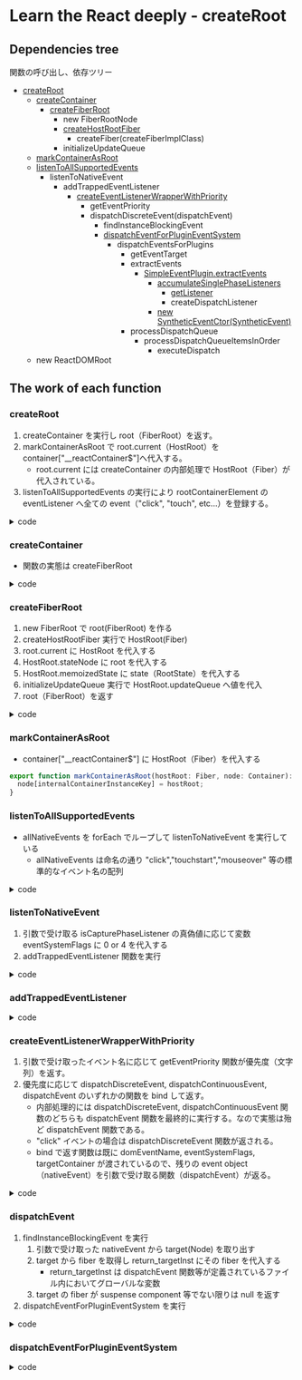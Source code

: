 # Learn the React deeply - createRoot

## Dependencies tree

関数の呼び出し、依存ツリー

* [createRoot](https://github.com/facebook/react/blob/v19.0.0/packages/react-dom/src/client/ReactDOMRoot.js#L161)
  * [createContainer](https://github.com/facebook/react/blob/v19.0.0/packages/react-reconciler/src/ReactFiberReconciler.js#L228)
    * [createFiberRoot](https://github.com/facebook/react/blob/v19.0.0/packages/react-reconciler/src/ReactFiberRoot.js#L144)
      * new FiberRootNode
      * [createHostRootFiber](https://github.com/facebook/react/blob/v19.0.0/packages/react-reconciler/src/ReactFiber.js#L527)
        * createFiber(createFiberImplClass)
      * initializeUpdateQueue
  * [markContainerAsRoot](https://github.com/facebook/react/blob/v19.0.0/packages/react-dom-bindings/src/client/ReactDOMComponentTree.js#L66)
  * [listenToAllSupportedEvents](https://github.com/facebook/react/blob/v19.0.0/packages/react-dom-bindings/src/events/DOMPluginEventSystem.js#L415)
    * listenToNativeEvent
      * addTrappedEventListener
        * [createEventListenerWrapperWithPriority](https://github.com/facebook/react/blob/v19.0.0/packages/react-dom-bindings/src/events/ReactDOMEventListener.js#L85)
          * getEventPriority
          * dispatchDiscreteEvent(dispatchEvent)
            * findInstanceBlockingEvent
            * [dispatchEventForPluginEventSystem](https://github.com/facebook/react/blob/v19.0.0/packages/react-dom-bindings/src/events/DOMPluginEventSystem.js#L566)
              * dispatchEventsForPlugins
                * getEventTarget
                * extractEvents
                  * [SimpleEventPlugin.extractEvents](https://github.com/facebook/react/blob/v19.0.0/packages/react-dom-bindings/src/events/plugins/SimpleEventPlugin.js#L56)
                    * [accumulateSinglePhaseListeners](https://github.com/facebook/react/blob/v19.0.0/packages/react-dom-bindings/src/events/DOMPluginEventSystem.js#L694)
                      * [getListener](https://github.com/facebook/react/blob/v19.0.0/packages/react-native-renderer/src/legacy-events/ResponderEventPlugin.js#L241)
                      * createDispatchListener
                    * [new SyntheticEventCtor(SyntheticEvent)](https://github.com/facebook/react/blob/v19.0.0/packages/react-dom-bindings/src/events/SyntheticEvent.js#L46)
                * processDispatchQueue
                  * processDispatchQueueItemsInOrder
                    * executeDispatch
  * new ReactDOMRoot

## The work of each function

### createRoot

1. createContainer を実行し root（FiberRoot）を返す。
2. markContainerAsRoot で root.current（HostRoot）を container["__reactContainer$"]へ代入する。
    *  root.current には createContainer の内部処理で HostRoot（Fiber）が代入されている。
3. listenToAllSupportedEvents の実行により rootContainerElement の eventListener へ全ての event（"click", "touch", etc...）を登録する。

<details>

<summary>code</summary>

```ts
export function createRoot(
  container: Element | Document | DocumentFragment,
  options?: CreateRootOptions,
): RootType {
  // ...略

  // FiberRoot
  const root = createContainer(
    container,           // HTMLElement
    ConcurrentRoot,      // ConcurrentRoot = 1
    null,
    isStrictMode,
    concurrentUpdatesByDefaultOverride, // false
    identifierPrefix,    // option
    onUncaughtError,     // option
    onCaughtError,       // option
    onRecoverableError,  // option
    transitionCallbacks, // option
  );
  
  // root.current は HostRoot(Fiber)
  // container["__reactContainer$"] に HostRoot を代入する
  markContainerAsRoot(root.current, container);

  const rootContainerElement: Document | Element | DocumentFragment =
    container.nodeType === COMMENT_NODE
      ? (container.parentNode: any)
      : container;

  // rootContainerElement に全ての event を listen させる
  listenToAllSupportedEvents(rootContainerElement);

  return new ReactDOMRoot(root);
}
```

</details>

### createContainer

* 関数の実態は createFiberRoot

<details>

<summary>code</summary>

```ts
export function createContainer(
  containerInfo: Container,
  tag: RootTag,
  hydrationCallbacks: null | SuspenseHydrationCallbacks,
  isStrictMode: boolean,
  concurrentUpdatesByDefaultOverride: null | boolean,
  identifierPrefix: string,
  onUncaughtError: () => void,
  onCaughtError: () => void,
  onRecoverableError: () => void,
  transitionCallbacks: null | TransitionTracingCallbacks,
): OpaqueRoot {
  const hydrate = false;
  const initialChildren = null;
  return createFiberRoot(
    containerInfo,        // HTMLElement
    tag,                  // ConcurrentRoot = 1
    hydrate,              // false
    initialChildren,      // null
    hydrationCallbacks,   // null
    isStrictMode,         // true
    identifierPrefix,     // option
    onUncaughtError,      // option
    onCaughtError,        // option
    onRecoverableError,   // option
    transitionCallbacks,  // option
    null,
  );
}
```

</details>

### createFiberRoot

1. new FiberRoot で root(FiberRoot) を作る
2. createHostRootFiber 実行で HostRoot(Fiber)
3. root.current に HostRoot を代入する
4. HostRoot.stateNode に root を代入する
5. HostRoot.memoizedState に state（RootState）を代入する
6. initializeUpdateQueue 実行で HostRoot.updateQueue へ値を代入
7. root（FiberRoot）を返す

<details>

<summary>code</summary>

```ts
export function createFiberRoot(
  containerInfo: Container,
  tag: RootTag,
  hydrate: boolean,
  initialChildren: ReactNodeList,
  hydrationCallbacks: null | SuspenseHydrationCallbacks,
  isStrictMode: boolean,
  identifierPrefix: string,
  onUncaughtError: () => void,
  onCaughtError: () => void,
  onRecoverableError: () => void,
  transitionCallbacks: null | TransitionTracingCallbacks,
  formState: ReactFormState<any, any> | null,
): FiberRoot {
  // FiberRoot を作成
  const root: FiberRoot = (new FiberRootNode(
    containerInfo, 
    tag,
    hydrate,
    identifierPrefix,
    onUncaughtError,
    onCaughtError,
    onRecoverableError,
    formState,
  ): any);

  // Fiber（HostRoot）を作成
  const uninitializedFiber = createHostRootFiber(tag, isStrictMode);

  // FiberRoot の current に Fiber（HostRoot）を設定
  root.current = uninitializedFiber;
  uninitializedFiber.stateNode = root;

  if (enableCache) {
    const initialCache = createCache();
    retainCache(initialCache);
    root.pooledCache = initialCache;
    retainCache(initialCache);

    const initialState: RootState = {
      element: initialChildren,
      isDehydrated: hydrate,
      cache: initialCache,
    };
    uninitializedFiber.memoizedState = initialState;
  } else {
    const initialState: RootState = {
      element: initialChildren,
      isDehydrated: hydrate,
      cache: (null: any), // not enabled yet
    };
    uninitializedFiber.memoizedState = initialState;
  }

  // HostRoot.updateQueue に値を代入
  initializeUpdateQueue(uninitializedFiber);

  return root;
}
```

</details>

### markContainerAsRoot

* container["__reactContainer$"] に HostRoot（Fiber）を代入する

```ts
export function markContainerAsRoot(hostRoot: Fiber, node: Container): void {
  node[internalContainerInstanceKey] = hostRoot;
}
```

### listenToAllSupportedEvents

* allNativeEvents を forEach でループして listenToNativeEvent を実行している
  * allNativeEvents は命名の通り "click","touchstart","mouseover" 等の標準的なイベント名の配列

<details>

<summary>code</summary>

```ts
const listeningMarker = '_reactListening' + Math.random().toString(36).slice(2);

export function listenToAllSupportedEvents(rootContainerElement: EventTarget) {
  if (!(rootContainerElement: any)[listeningMarker]) {
    (rootContainerElement: any)[listeningMarker] = true;
    allNativeEvents.forEach(domEventName => {
      // We handle selectionchange separately because it
      // doesn't bubble and needs to be on the document.
      if (domEventName !== 'selectionchange') {
        if (!nonDelegatedEvents.has(domEventName)) {
          // click, touch などはこっち
          listenToNativeEvent(domEventName, false, rootContainerElement);
        }
        // play, canPlay などはこっち
        listenToNativeEvent(domEventName, true, rootContainerElement);
      }
    });
    // .....
  }
}
```

</details>

### listenToNativeEvent

1. 引数で受け取る isCapturePhaseListener の真偽値に応じて変数 eventSystemFlags に 0 or 4 を代入する
2. addTrappedEventListener 関数を実行


<details>

<summary>code</summary>

```ts
export function listenToNativeEvent(
  domEventName: DOMEventName,
  isCapturePhaseListener: boolean,
  target: EventTarget,
): void {
  // ...

  let eventSystemFlags = 0;
  if (isCapturePhaseListener) {
    // 4 が代入される
    eventSystemFlags |= IS_CAPTURE_PHASE;
  }
  addTrappedEventListener(
    target,                 // HTMLElement(root)
    domEventName,           // eventName
    eventSystemFlags,       // 0
    isCapturePhaseListener, // false
  );
}
```

</details>

### addTrappedEventListener

<details>

<summary>code</summary>

```ts
function addTrappedEventListener(
  targetContainer: EventTarget,                     // HTMLElement
  domEventName: DOMEventName,                       // eventName
  eventSystemFlags: EventSystemFlags,               // 0
  isCapturePhaseListener: boolean,                  // false
  isDeferredListenerForLegacyFBSupport?: boolean,   // undefined
) {
  let listener = createEventListenerWrapperWithPriority(
    targetContainer,
    domEventName,
    eventSystemFlags,
  );
  
  //...

  targetContainer =
    // false -> targetContainer がそのまま代入される
    enableLegacyFBSupport && isDeferredListenerForLegacyFBSupport
      ? (targetContainer: any).ownerDocument
      : targetContainer;

  let unsubscribeListener;
  
  // ...

  if (isCapturePhaseListener) {
    if (isPassiveListener !== undefined) {
      unsubscribeListener = addEventCaptureListenerWithPassiveFlag(
        targetContainer,
        domEventName,
        listener,
        isPassiveListener,
      );
    } else {
      unsubscribeListener = addEventCaptureListener(
        targetContainer,
        domEventName,
        listener,
      );
    }
  } else {
    if (isPassiveListener !== undefined) {
      unsubscribeListener = addEventBubbleListenerWithPassiveFlag(
        targetContainer,
        domEventName,
        listener,
        isPassiveListener,
      );
    } else {
      // click event はここを通りそう
      unsubscribeListener = addEventBubbleListener(
        targetContainer,
        domEventName,
        listener,
      );
    }
  }
}
```

</details>

### createEventListenerWrapperWithPriority

1. 引数で受け取ったイベント名に応じて getEventPriority 関数が優先度（文字列）を返す。
2. 優先度に応じて dispatchDiscreteEvent, dispatchContinuousEvent, dispatchEvent のいずれかの関数を bind して返す。
    * 内部処理的には dispatchDiscreteEvent, dispatchContinuousEvent 関数のどちらも dispatchEvent 関数を最終的に実行する。なので実態は殆ど dispatchEvent 関数である。
    * "click" イベントの場合は dispatchDiscreteEvent 関数が返される。
    * bind で返す関数は既に domEventName, eventSystemFlags, targetContainer が渡されているので、残りの event object（nativeEvent）を引数で受け取る関数（dispatchEvent）が返る。

<details>

<summary>code</summary>

```ts
export function createEventListenerWrapperWithPriority(
  targetContainer: EventTarget,
  domEventName: DOMEventName,
  eventSystemFlags: EventSystemFlags,
): Function {
  const eventPriority = getEventPriority(domEventName);
  let listenerWrapper;
  switch (eventPriority) {
    case DiscreteEventPriority:
      // click event など多くのイベントはこの case
      listenerWrapper = dispatchDiscreteEvent;
      break;
    case ContinuousEventPriority:
      listenerWrapper = dispatchContinuousEvent;
      break;
    case DefaultEventPriority:
    default:
      listenerWrapper = dispatchEvent;
      break;
  }
  return listenerWrapper.bind(
    null,
    domEventName,
    eventSystemFlags,
    targetContainer,
  );
}
```

</details>

### dispatchEvent

1. findInstanceBlockingEvent を実行
    1. 引数で受け取った nativeEvent から target(Node) を取り出す
    2. target から fiber を取得し return_targetInst にその fiber を代入する
        * return_targetInst は dispatchEvent 関数等が定義されているファイル内においてグローバルな変数
    3. target の fiber が suspense component 等でない限りは null を返す
2. dispatchEventForPluginEventSystem を実行

<details>

<summary>code</summary>

```ts
export function dispatchEvent(
  domEventName: DOMEventName,
  eventSystemFlags: EventSystemFlags,
  targetContainer: EventTarget,
  nativeEvent: AnyNativeEvent,
): void {
  if (!_enabled) {
    return;
  }

  let blockedOn = findInstanceBlockingEvent(nativeEvent);
  if (blockedOn === null) {
    dispatchEventForPluginEventSystem(
      domEventName,       // eventName
      eventSystemFlags,   // 0
      nativeEvent,        // Event Object
      return_targetInst,  // Fiber(event target)
      targetContainer,    // HTMLElement
    );
    clearIfContinuousEvent(domEventName, nativeEvent);
    return;
  }
```

</details>

### dispatchEventForPluginEventSystem

<details>

<summary>code</summary>

```ts
export function dispatchEventForPluginEventSystem(
  domEventName: DOMEventName,
  eventSystemFlags: EventSystemFlags,
  nativeEvent: AnyNativeEvent,
  targetInst: null | Fiber,
  targetContainer: EventTarget,
): void {
  let ancestorInst = targetInst;
  if (
    (eventSystemFlags & IS_EVENT_HANDLE_NON_MANAGED_NODE) === 0 &&
    (eventSystemFlags & IS_NON_DELEGATED) === 0
  ) {
    const targetContainerNode = ((targetContainer: any): Node);

    // If we are using the legacy FB support flag, we
    // defer the event to the null with a one
    // time event listener so we can defer the event.
    if (
      enableLegacyFBSupport &&
      // If our event flags match the required flags for entering
      // FB legacy mode and we are processing the "click" event,
      // then we can defer the event to the "document", to allow
      // for legacy FB support, where the expected behavior was to
      // match React < 16 behavior of delegated clicks to the doc.
      domEventName === 'click' &&
      (eventSystemFlags & SHOULD_NOT_DEFER_CLICK_FOR_FB_SUPPORT_MODE) === 0 &&
      !isReplayingEvent(nativeEvent)
    ) {
      deferClickToDocumentForLegacyFBSupport(domEventName, targetContainer);
      return;
    }
    if (targetInst !== null) {
      // The below logic attempts to work out if we need to change
      // the target fiber to a different ancestor. We had similar logic
      // in the legacy event system, except the big difference between
      // systems is that the modern event system now has an event listener
      // attached to each React Root and React Portal Root. Together,
      // the DOM nodes representing these roots are the "rootContainer".
      // To figure out which ancestor instance we should use, we traverse
      // up the fiber tree from the target instance and attempt to find
      // root boundaries that match that of our current "rootContainer".
      // If we find that "rootContainer", we find the parent fiber
      // sub-tree for that root and make that our ancestor instance.
      let node: null | Fiber = targetInst;

      mainLoop: while (true) {
        if (node === null) {
          return;
        }
        const nodeTag = node.tag;
        if (nodeTag === HostRoot || nodeTag === HostPortal) {
          let container = node.stateNode.containerInfo;
          if (isMatchingRootContainer(container, targetContainerNode)) {
            break;
          }
          if (nodeTag === HostPortal) {
            // The target is a portal, but it's not the rootContainer we're looking for.
            // Normally portals handle their own events all the way down to the root.
            // So we should be able to stop now. However, we don't know if this portal
            // was part of *our* root.
            let grandNode = node.return;
            while (grandNode !== null) {
              const grandTag = grandNode.tag;
              if (grandTag === HostRoot || grandTag === HostPortal) {
                const grandContainer = grandNode.stateNode.containerInfo;
                if (
                  isMatchingRootContainer(grandContainer, targetContainerNode)
                ) {
                  // This is the rootContainer we're looking for and we found it as
                  // a parent of the Portal. That means we can ignore it because the
                  // Portal will bubble through to us.
                  return;
                }
              }
              grandNode = grandNode.return;
            }
          }
          // Now we need to find it's corresponding host fiber in the other
          // tree. To do this we can use getClosestInstanceFromNode, but we
          // need to validate that the fiber is a host instance, otherwise
          // we need to traverse up through the DOM till we find the correct
          // node that is from the other tree.
          while (container !== null) {
            const parentNode = getClosestInstanceFromNode(container);
            if (parentNode === null) {
              return;
            }
            const parentTag = parentNode.tag;
            if (
              parentTag === HostComponent ||
              parentTag === HostText ||
              parentTag === HostHoistable ||
              parentTag === HostSingleton
            ) {
              node = ancestorInst = parentNode;
              continue mainLoop;
            }
            container = container.parentNode;
          }
        }
        node = node.return;
      }
    }
  }

  batchedUpdates(() =>
    dispatchEventsForPlugins(
      domEventName,
      eventSystemFlags,
      nativeEvent,
      ancestorInst,
      targetContainer,
    ),
  );
}

```

</details>
